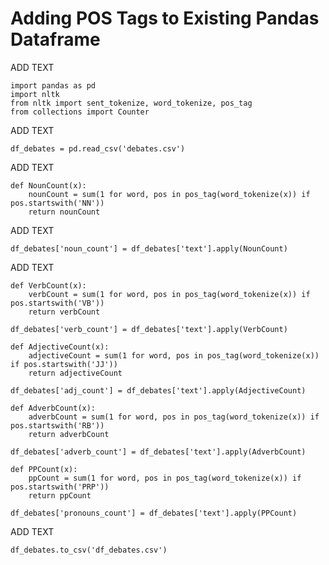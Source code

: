 # Adding POS Tags to Existing Pandas Dataframe
ADD TEXT

    import pandas as pd 
    import nltk
    from nltk import sent_tokenize, word_tokenize, pos_tag
    from collections import Counter

ADD TEXT
    
    df_debates = pd.read_csv('debates.csv')

ADD TEXT

    def NounCount(x):
        nounCount = sum(1 for word, pos in pos_tag(word_tokenize(x)) if pos.startswith('NN'))
        return nounCount

ADD TEXT

    df_debates['noun_count'] = df_debates['text'].apply(NounCount)
ADD TEXT

    def VerbCount(x):
        verbCount = sum(1 for word, pos in pos_tag(word_tokenize(x)) if pos.startswith('VB'))
        return verbCount

    df_debates['verb_count'] = df_debates['text'].apply(VerbCount)

    def AdjectiveCount(x):
        adjectiveCount = sum(1 for word, pos in pos_tag(word_tokenize(x)) if pos.startswith('JJ'))
        return adjectiveCount

    df_debates['adj_count'] = df_debates['text'].apply(AdjectiveCount)

    def AdverbCount(x): 
        adverbCount = sum(1 for word, pos in pos_tag(word_tokenize(x)) if pos.startswith('RB'))
        return adverbCount

    df_debates['adverb_count'] = df_debates['text'].apply(AdverbCount)

    def PPCount(x): 
        ppCount = sum(1 for word, pos in pos_tag(word_tokenize(x)) if pos.startswith('PRP'))
        return ppCount

    df_debates['pronouns_count'] = df_debates['text'].apply(PPCount)

ADD TEXT

    df_debates.to_csv('df_debates.csv')